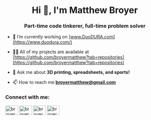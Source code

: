 <h1 align="center">Hi 👋, I'm Matthew Broyer</h1>
<h3 align="center">Part-time code tinkerer, full-time problem solver</h3>

- 🔭 I’m currently working on [www.DuoDURA.com](https://www.duodura.com/)

- 👨‍💻 All of my projects are available at [https://github.com/broyermatthew?tab=repositories](https://github.com/broyermatthew?tab=repositories)

- 💬 Ask me about **3D printing, spreadsheets, and sports!**

- 📫 How to reach me **broyermatthew@gmail.com**

<h3 align="left">Connect with me:</h3>
<p align="left">
<a href="https://twitter.com/broyermatthew" target="blank"><img align="center" src="https://raw.githubusercontent.com/rahuldkjain/github-profile-readme-generator/master/src/images/icons/Social/twitter.svg" alt="broyermatthew" height="30" width="40" /></a>
<a href="https://linkedin.com/in/broyermatthew" target="blank"><img align="center" src="https://raw.githubusercontent.com/rahuldkjain/github-profile-readme-generator/master/src/images/icons/Social/linked-in-alt.svg" alt="broyermatthew" height="30" width="40" /></a>
<a href="https://fb.com/broyermatthew" target="blank"><img align="center" src="https://raw.githubusercontent.com/rahuldkjain/github-profile-readme-generator/master/src/images/icons/Social/facebook.svg" alt="broyermatthew" height="30" width="40" /></a>
<a href="https://instagram.com/broyermatthew" target="blank"><img align="center" src="https://raw.githubusercontent.com/rahuldkjain/github-profile-readme-generator/master/src/images/icons/Social/instagram.svg" alt="broyermatthew" height="30" width="40" /></a>
</p>

